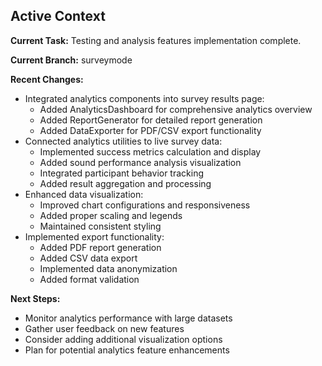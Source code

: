 ## Active Context

**Current Task:** Testing and analysis features implementation complete.

**Current Branch:** surveymode

**Recent Changes:**

- Integrated analytics components into survey results page:
  - Added AnalyticsDashboard for comprehensive analytics overview
  - Added ReportGenerator for detailed report generation
  - Added DataExporter for PDF/CSV export functionality
- Connected analytics utilities to live survey data:
  - Implemented success metrics calculation and display
  - Added sound performance analysis visualization
  - Integrated participant behavior tracking
  - Added result aggregation and processing
- Enhanced data visualization:
  - Improved chart configurations and responsiveness
  - Added proper scaling and legends
  - Maintained consistent styling
- Implemented export functionality:
  - Added PDF report generation
  - Added CSV data export
  - Implemented data anonymization
  - Added format validation

**Next Steps:**

- Monitor analytics performance with large datasets
- Gather user feedback on new features
- Consider adding additional visualization options
- Plan for potential analytics feature enhancements